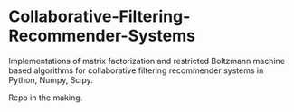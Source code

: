 # Collaborative-Filtering-Recommender-Systems
Implementations of matrix factorization and restricted Boltzmann machine based algorithms for collaborative filtering recommender systems in Python, Numpy, Scipy.

Repo in the making.
